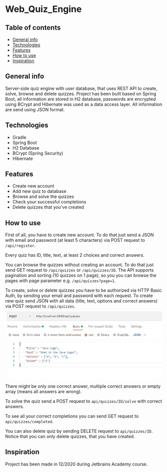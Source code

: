 # Web_Quiz_Engine
## Table of contents
* [General info](#general-info)
* [Technologies](#technologies)
* [Features](#features)
* [How to use](#how-to-use)
* [Inspiration](#inspiration)
## General info
Server-side quiz engine with user database, that uses REST API to create, solve, browse and delete quizzes. Project has been built based on Spring Boot, all information are stored in H2 database, passwords are encrypted using BCrypt and Hibernate was used as a data access layer. All information are send using JSON format.
## Technologies
* Gradle
* Spring Boot
* H2 Database
* BCrypt (Spring Security)
* Hibernate
## Features
- Create new account
- Add new quiz to database
- Browse and solve the quizzes
- Check your successful completions
- Delete quizzes that you've created
## How to use
First of all, you have to create new account. To do that just send a JSON with email and password (at least 5 characters) via POST request to `/api/register`.

Every quiz has ID, title, text, at least 2 choices and correct answers.

You can browse the quizzes without creating an account. To do that just send GET request to `/api/quizzes` or `/api/quizzes/ID`. The API supports pagination and sorting (10 quizzes on 1 page), so you you can browse the pages with page parameter e.g. `/api/quizzes?page=1`.

To create, solve or delete quizzes you have to be authorized via HTTP Basic Auth, by sending your email and password with each request. To create new quiz send JSON with all data (title, text, options and correct answers) via POST request to `/api/quizzes`. 
![POST example](/images/post.JPG)

There might be only one correct answer, multiple correct answers or empty array (means all answers are wrong).

To solve the quiz send a POST request to `api/quizzes/ID/solve` with correct answers. 

To see all your correct completions you can send GET request to `api/quizzes/completed`.

You can also delete quiz by sending DELETE request to `api/quizzes/ID`. Notice that you can only delete quizzes, that you have created.

## Inspiration
Project has been made in 12/2020 during Jetbrains Academy course.

